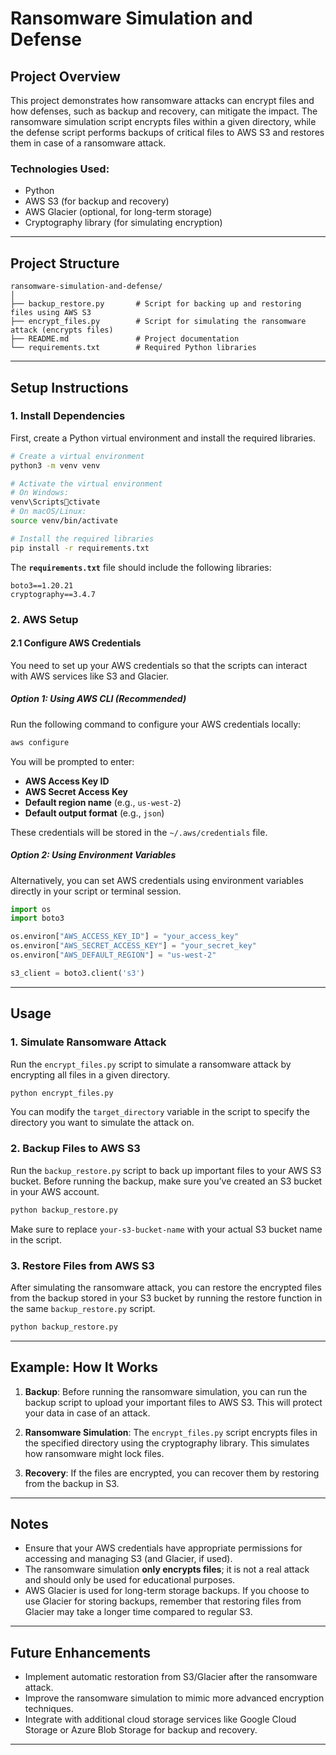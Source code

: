 
# Ransomware Simulation and Defense

## Project Overview

This project demonstrates how ransomware attacks can encrypt files and how defenses, such as backup and recovery, can mitigate the impact. The ransomware simulation script encrypts files within a given directory, while the defense script performs backups of critical files to AWS S3 and restores them in case of a ransomware attack.

### Technologies Used:
- Python
- AWS S3 (for backup and recovery)
- AWS Glacier (optional, for long-term storage)
- Cryptography library (for simulating encryption)

---

## Project Structure

```
ransomware-simulation-and-defense/
│
├── backup_restore.py       # Script for backing up and restoring files using AWS S3
├── encrypt_files.py        # Script for simulating the ransomware attack (encrypts files)
├── README.md               # Project documentation
└── requirements.txt        # Required Python libraries
```

---

## Setup Instructions

### 1. Install Dependencies

First, create a Python virtual environment and install the required libraries.

```bash
# Create a virtual environment
python3 -m venv venv

# Activate the virtual environment
# On Windows:
venv\Scriptsctivate
# On macOS/Linux:
source venv/bin/activate

# Install the required libraries
pip install -r requirements.txt
```

The **`requirements.txt`** file should include the following libraries:

```text
boto3==1.20.21
cryptography==3.4.7
```

### 2. AWS Setup

#### 2.1 Configure AWS Credentials

You need to set up your AWS credentials so that the scripts can interact with AWS services like S3 and Glacier.

##### Option 1: Using AWS CLI (Recommended)

Run the following command to configure your AWS credentials locally:

```bash
aws configure
```

You will be prompted to enter:
- **AWS Access Key ID**
- **AWS Secret Access Key**
- **Default region name** (e.g., `us-west-2`)
- **Default output format** (e.g., `json`)

These credentials will be stored in the `~/.aws/credentials` file.

##### Option 2: Using Environment Variables

Alternatively, you can set AWS credentials using environment variables directly in your script or terminal session.

```python
import os
import boto3

os.environ["AWS_ACCESS_KEY_ID"] = "your_access_key"
os.environ["AWS_SECRET_ACCESS_KEY"] = "your_secret_key"
os.environ["AWS_DEFAULT_REGION"] = "us-west-2"

s3_client = boto3.client('s3')
```

---

## Usage

### 1. **Simulate Ransomware Attack**

Run the `encrypt_files.py` script to simulate a ransomware attack by encrypting all files in a given directory.

```bash
python encrypt_files.py
```

You can modify the `target_directory` variable in the script to specify the directory you want to simulate the attack on.

### 2. **Backup Files to AWS S3**

Run the `backup_restore.py` script to back up important files to your AWS S3 bucket. Before running the backup, make sure you’ve created an S3 bucket in your AWS account.

```bash
python backup_restore.py
```

Make sure to replace `your-s3-bucket-name` with your actual S3 bucket name in the script.

### 3. **Restore Files from AWS S3**

After simulating the ransomware attack, you can restore the encrypted files from the backup stored in your S3 bucket by running the restore function in the same `backup_restore.py` script.

```bash
python backup_restore.py
```

---

## Example: How It Works

1. **Backup**: Before running the ransomware simulation, you can run the backup script to upload your important files to AWS S3. This will protect your data in case of an attack.
   
2. **Ransomware Simulation**: The `encrypt_files.py` script encrypts files in the specified directory using the cryptography library. This simulates how ransomware might lock files.

3. **Recovery**: If the files are encrypted, you can recover them by restoring from the backup in S3.

---

## Notes

- Ensure that your AWS credentials have appropriate permissions for accessing and managing S3 (and Glacier, if used).
- The ransomware simulation **only encrypts files**; it is not a real attack and should only be used for educational purposes.
- AWS Glacier is used for long-term storage backups. If you choose to use Glacier for storing backups, remember that restoring files from Glacier may take a longer time compared to regular S3.

---

## Future Enhancements

- Implement automatic restoration from S3/Glacier after the ransomware attack.
- Improve the ransomware simulation to mimic more advanced encryption techniques.
- Integrate with additional cloud storage services like Google Cloud Storage or Azure Blob Storage for backup and recovery.

---
